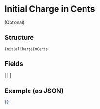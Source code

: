 
# Initial Charge in Cents

(Optional)

## Structure

`InitialChargeInCents`

## Fields

|  |
| 

## Example (as JSON)

```json
{}
```

